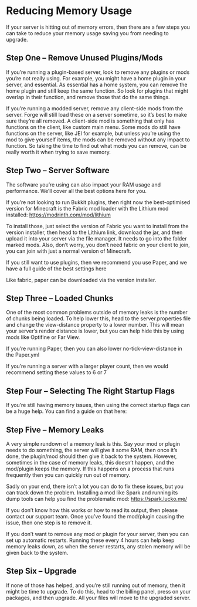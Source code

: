 # Reducing Memory Usage
If your server is hitting out of memory errors, then there are a few steps you can take to reduce your memory usage saving you from needing to upgrade.

## Step One – Remove Unused Plugins/Mods
If you’re running a plugin-based server, look to remove any plugins or mods you’re not really using. For example, you might have a home plugin in your server, and essential. As essential has a home system, you can remove the home plugin and still keep the same function. So look for plugins that might overlap in their function, and remove those that do the same things.

If you’re running a modded server, remove any client-side mods from the server. Forge will still load these on a server sometime, so it’s best to make sure they’re all removed. A client-side mod is something that only has functions on the client, like custom main menu. Some mods do still have functions on the server, like JEI for example, but unless you’re using the mod to give yourself items, the mods can be removed without any impact to function. So taking the time to find out what mods you can remove, can be really worth it when trying to save memory.

## Step Two – Server Software
The software you’re using can also impact your RAM usage and performance. We’ll cover all the best options here for you.

If you’re not looking to run Bukkit plugins, then right now the best-optimised version for Minecraft is the Fabric mod loader with the Lithium mod installed: https://modrinth.com/mod/lithium

To install those, just select the version of Fabric you want to install from the version installer, then head to the Lithium link, download the jar, and then upload it into your server via the file manager. It needs to go into the folder marked mods. Also, don’t worry, you don’t need fabric on your client to join, you can join with just a normal version of Minecraft.

If you still want to use plugins, then we recommend you use Paper, and we have a full guide of the best settings here

Like fabric, paper can be downloaded via the version installer.

## Step Three – Loaded Chunks
One of the most common problems outside of memory leaks is the number of chunks being loaded. To help lower this, head to the server.properties file and change the view-distance property to a lower number. This will mean your server’s render distance is lower, but you can help hide this by using mods like Optifine or Far View.

If you’re running Paper, then you can also lower no-tick-view-distance in the Paper.yml

If you’re running a server with a larger player count, then we would recommend setting these values to 6 or 7

## Step Four – Selecting The Right Startup Flags
If you’re still having memory issues, then using the correct startup flags can be a huge help. You can find a guide on that here: 

## Step Five – Memory Leaks
A very simple rundown of a memory leak is this. Say your mod or plugin needs to do something, the server will give it some RAM, then once it’s done, the plugin/mod should then give it back to the system. However, sometimes in the case of memory leaks, this doesn’t happen, and the mod/plugin keeps the memory. If this happens on a process that runs frequently then you can quickly run out of memory.

Sadly on your end, there isn’t a lot you can do to fix these issues, but you can track down the problem. Installing a mod like Spark and running its dump tools can help you find the problematic mod: https://spark.lucko.me/

If you don’t know how this works or how to read its output, then please contact our support team. Once you’ve found the mod/plugin causing the issue, then one step is to remove it.

If you don’t want to remove any mod or plugin for your server, then you can set up automatic restarts. Running these every 4 hours can help keep memory leaks down, as when the server restarts, any stolen memory will be given back to the system.

## Step Six – Upgrade
If none of those has helped, and you’re still running out of memory, then it might be time to upgrade. To do this, head to the billing panel, press on your packages, and then upgrade. All your files will move to the upgraded server.